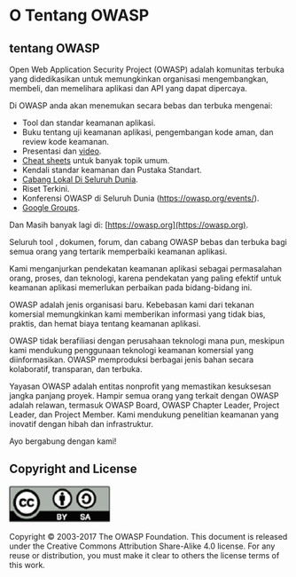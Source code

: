 # O Tentang OWASP

## tentang OWASP

Open Web Application Security Project (OWASP) adalah komunitas terbuka yang didedikasikan untuk memungkinkan organisasi mengembangkan, membeli, dan memelihara aplikasi dan API yang dapat dipercaya.

Di OWASP anda akan menemukan secara bebas dan terbuka mengenai:

* Tool dan standar keamanan aplikasi.
* Buku tentang uji keamanan aplikasi, pengembangan kode aman, dan review kode keamanan.
* Presentasi dan [video](https://www.youtube.com/user/OWASPGLOBAL).
* [Cheat sheets](https://cheatsheetseries.owasp.org/) untuk banyak topik umum.
* Kendali standar keamanan dan Pustaka Standart.
* [Cabang Lokal Di Seluruh Dunia](https://owasp.org/chapters/).
* Riset Terkini.
* Konferensi OWASP di Seluruh Dunia (https://owasp.org/events/).
* [Google Groups](https://groups.google.com/a/owasp.org).

Dan Masih banyak lagi di: [https://owasp.org](https://owasp.org).

Seluruh tool , dokumen, forum, dan cabang OWASP bebas dan terbuka bagi semua orang yang tertarik memperbaiki keamanan aplikasi. 

Kami menganjurkan pendekatan keamanan aplikasi sebagai permasalahan orang, proses, dan teknologi, karena pendekatan yang paling efektif untuk keamanan aplikasi memerlukan perbaikan pada bidang-bidang ini.

OWASP adalah jenis organisasi baru. Kebebasan kami dari tekanan komersial memungkinkan kami memberikan informasi yang tidak bias, praktis, dan hemat biaya tentang keamanan aplikasi.

OWASP tidak berafiliasi dengan perusahaan teknologi mana pun, meskipun kami mendukung penggunaan teknologi keamanan komersial yang diinformasikan. OWASP memproduksi berbagai jenis bahan secara kolaboratif, transparan, dan terbuka.

Yayasan OWASP adalah entitas nonprofit yang memastikan kesuksesan jangka panjang proyek. Hampir semua orang yang terkait dengan OWASP adalah relawan, termasuk OWASP Board, OWASP Chapter Leader, Project Leader, dan Project Member. Kami mendukung penelitian keamanan yang inovatif dengan hibah dan infrastruktur.

Ayo bergabung dengan kami!

## Copyright and License

![license](images/license.png)

Copyright © 2003-2017 The OWASP Foundation. This document is released under the Creative Commons Attribution Share-Alike 4.0 license. For any reuse or distribution, you must make it clear to others the license terms of this work.
